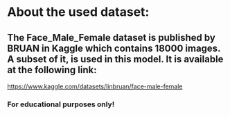 # About the used dataset:
## The Face_Male_Female dataset is published by BRUAN in Kaggle which contains 18000 images. A subset of it, is used in this model. It is available at the following link:
https://www.kaggle.com/datasets/linbruan/face-male-female
### For educational purposes only!
